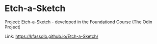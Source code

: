 # Etch-a-Sketch
Project: Etch-a-Sketch - developed in the Foundationd Course (The Odin Project)

Link: https://kfassolb.github.io/Etch-a-Sketch/